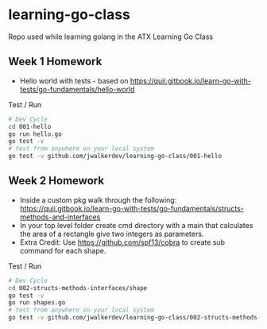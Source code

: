 # learning-go-class
Repo used while learning golang in the ATX Learning Go Class

## Week 1 Homework
* Hello world with tests - based on https://quii.gitbook.io/learn-go-with-tests/go-fundamentals/hello-world

Test / Run
```bash
# Dev Cycle
cd 001-hello
go run hello.go
go test -v
# test from anywhere on your local system
go test -v github.com/jwalkerdev/learning-go-class/001-hello
```

## Week 2 Homework

* Inside a custom pkg walk through the following:
<https://quii.gitbook.io/learn-go-with-tests/go-fundamentals/structs-methods-and-interfaces>
* In your top level folder create cmd directory with a main that calculates the area of a rectangle give two integers as parameters.
* Extra Credit: Use <https://github.com/spf13/cobra> to create sub command for each shape.

Test / Run
```bash
# Dev Cycle
cd 002-structs-methods-interfaces/shape
go test -v
go run shapes.go
# test from anywhere on your local system
go test -v github.com/jwalkerdev/learning-go-class/002-structs-methods-interfaces/shape
```